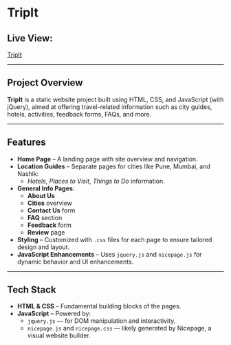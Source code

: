 # TripIt

## Live View:
[TripIt](https://mayurjr.github.io/tripit/)

---

## Project Overview
**TripIt** is a static website project built using HTML, CSS, and JavaScript (with jQuery), aimed at offering travel-related information such as city guides, hotels, activities, feedback forms, FAQs, and more.

---

## Features
- **Home Page** – A landing page with site overview and navigation.
- **Location Guides** – Separate pages for cities like Pune, Mumbai, and Nashik:
  - *Hotels*, *Places to Visit*, *Things to Do* information.
- **General Info Pages**:
  - **About Us**
  - **Cities** overview
  - **Contact Us** form
  - **FAQ** section
  - **Feedback** form
  - **Review** page
- **Styling** – Customized with `.css` files for each page to ensure tailored design and layout.
- **JavaScript Enhancements** – Uses `jquery.js` and `nicepage.js` for dynamic behavior and UI enhancements.

---

## Tech Stack
- **HTML & CSS** – Fundamental building blocks of the pages.
- **JavaScript** – Powered by:
    - `jquery.js` — for DOM manipulation and interactivity.
    - `nicepage.js` and `nicepage.css` — likely generated by Nicepage, a visual website builder.
